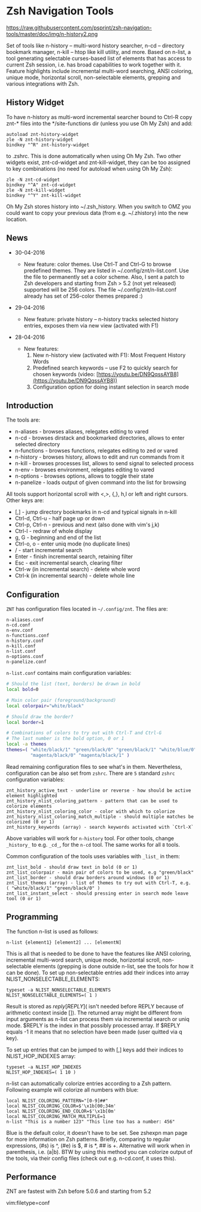 # Zsh Navigation Tools

https://raw.githubusercontent.com/psprint/zsh-navigation-tools/master/doc/img/n-history2.png

Set of tools like n-history – multi-word history searcher, n-cd – directory
bookmark manager, n-kill – htop like kill utility, and more. Based on
n-list, a tool generating selectable curses-based list of elements that has
access to current Zsh session, i.e. has broad capabilities to work together
with it. Feature highlights include incremental multi-word searching, ANSI
coloring, unique mode, horizontal scroll, non-selectable elements, grepping and
various integrations with Zsh.

## History Widget

To have n-history as multi-word incremental searcher bound to Ctrl-R copy znt-*
files into the */site-functions dir (unless you use Oh My Zsh) and
add:

    autoload znt-history-widget
    zle -N znt-history-widget
    bindkey "^R" znt-history-widget

to .zshrc. This is done automatically when using Oh My Zsh. Two other
widgets exist, znt-cd-widget and znt-kill-widget, they can be too assigned
to key combinations (no need for autoload when using Oh My Zsh):

    zle -N znt-cd-widget
    bindkey "^A" znt-cd-widget
    zle -N znt-kill-widget
    bindkey "^Y" znt-kill-widget

Oh My Zsh stores history into ~/.zsh_history. When you switch to OMZ you could
want to copy your previous data (from e.g. ~/.zhistory) into the new location.

## News

* 30-04-2016
  - New feature: color themes. Use Ctrl-T and Ctrl-G to browse predefined
    themes. They are listed in ~/.config/znt/n-list.conf. Use the file to
    permanently set a color scheme. Also, I sent a patch to Zsh developers
    and starting from Zsh > 5.2 (not yet released) supported will be 256 colors.
    The file ~/.config/znt/n-list.conf already has set of 256-color themes prepared :)

* 29-04-2016
  - New feature: private history – n-history tracks selected history entries,
    exposes them via new view (activated with F1)

* 28-04-2016
  - New features:
    1. New n-history view (activated with F1): Most Frequent History Words
    2. Predefined search keywords – use F2 to quickly search for chosen
       keywords (video: [https://youtu.be/DN9QqssAYB8](https://youtu.be/DN9QqssAYB8))
    3. Configuration option for doing instant selection in search mode

## Introduction

The tools are:

- n-aliases - browses aliases, relegates editing to vared
- n-cd - browses dirstack and bookmarked directories, allows to enter selected directory
- n-functions - browses functions, relegates editing to zed or vared
- n-history - browses history, allows to edit and run commands from it
- n-kill - browses processes list, allows to send signal to selected process
- n-env - browses environment, relegates editing to vared
- n-options - browses options, allows to toggle their state
- n-panelize - loads output of given command into the list for browsing

All tools support horizontal scroll with <,>, {,}, h,l or left and right
cursors. Other keys are:

- [,] - jump directory bookmarks in n-cd and typical signals in n-kill
- Ctrl-d, Ctrl-u - half page up or down
- Ctrl-p, Ctrl-n - previous and next (also done with vim's j,k)
- Ctrl-l - redraw of whole display
- g, G - beginning and end of the list
- Ctrl-o, o - enter uniq mode (no duplicate lines)
- / - start incremental search
- Enter - finish incremental search, retaining filter
- Esc - exit incremental search, clearing filter
- Ctrl-w (in incremental search) - delete whole word
- Ctrl-k (in incremental search) - delete whole line

## Configuration

`ZNT` has configuration files located in `~/.config/znt`. The files are:

```
n-aliases.conf
n-cd.conf
n-env.conf
n-functions.conf
n-history.conf
n-kill.conf
n-list.conf
n-options.conf
n-panelize.conf
```

`n-list.conf` contains main configuration variables:

```zsh
# Should the list (text, borders) be drawn in bold
local bold=0

# Main color pair (foreground/background)
local colorpair="white/black"

# Should draw the border?
local border=1

# Combinations of colors to try out with Ctrl-T and Ctrl-G
# The last number is the bold option, 0 or 1
local -a themes
themes=( "white/black/1" "green/black/0" "green/black/1" "white/blue/0" "white/blue/1"
         "magenta/black/0" "magenta/black/1" )
```

Read remaining configuration files to see what's in them. Nevertheless, configuration
can be also set from `zshrc`. There are `5` standard `zshrc` configuration variables:

```
znt_history_active_text - underline or reverse - how should be active element highlighted
znt_history_nlist_coloring_pattern - pattern that can be used to colorize elements
znt_history_nlist_coloring_color - color with which to colorize
znt_history_nlist_coloring_match_multiple - should multiple matches be colorized (0 or 1)
znt_history_keywords (array) - search keywords activated with `Ctrl-X`
```

Above variables will work for `n-history` tool. For other tools, change `_history_` to
e.g. `_cd_`, for the `n-cd` tool. The same works for all `8` tools.

Common configuration of the tools uses variables with `_list_` in them:

```
znt_list_bold - should draw text in bold (0 or 1)
znt_list_colorpair - main pair of colors to be used, e.g "green/black"
znt_list_border - should draw borders around windows (0 or 1)
znt_list_themes (array) - list of themes to try out with Ctrl-T, e.g. ( "white/black/1" "green/black/0" )
znt_list_instant_select - should pressing enter in search mode leave tool (0 or 1)
```

## Programming

The function n-list is used as follows:

    n-list {element1} [element2] ... [elementN]

This is all that is needed to be done to have the features like ANSI coloring,
incremental multi-word search, unique mode, horizontal scroll, non-selectable
elements (grepping is done outside n-list, see the tools for how it can be
done). To set up non-selectable entries add their indices into array
NLIST_NONSELECTABLE_ELEMENTS:

    typeset -a NLIST_NONSELECTABLE_ELEMENTS
    NLIST_NONSELECTABLE_ELEMENTS=( 1 )

Result is stored as $reply[REPLY] ($ isn't needed before REPLY because
of arithmetic context inside []). The returned array might be different from
input arguments as n-list can process them via incremental search or uniq
mode. $REPLY is the index in that possibly processed array. If $REPLY
equals -1 it means that no selection have been made (user quitted via q
key).

To set up entries that can be jumped to with [,] keys add their indices to
NLIST_HOP_INDEXES array:

    typeset -a NLIST_HOP_INDEXES
    NLIST_HOP_INDEXES=( 1 10 )

n-list can automatically colorize entries according to a Zsh pattern.
Following example will colorize all numbers with blue:

    local NLIST_COLORING_PATTERN="[0-9]##"
    local NLIST_COLORING_COLOR=$'\x1b[00;34m'
    local NLIST_COLORING_END_COLOR=$'\x1b[0m'
    local NLIST_COLORING_MATCH_MULTIPLE=1
    n-list "This is a number 123" "This line too has a number: 456"

Blue is the default color, it doesn't have to be set. See zshexpn man page
for more information on Zsh patterns. Briefly, comparing to regular
expressions, (#s) is ^, (#e) is $, # is *, ## is +. Alternative
will work when in parenthesis, i.e. (a|b). BTW by using this method you can
colorize output of the tools, via their config files (check out e.g. n-cd.conf,
it uses this).

## Performance
ZNT are fastest with Zsh before 5.0.6 and starting from 5.2


vim:filetype=conf
